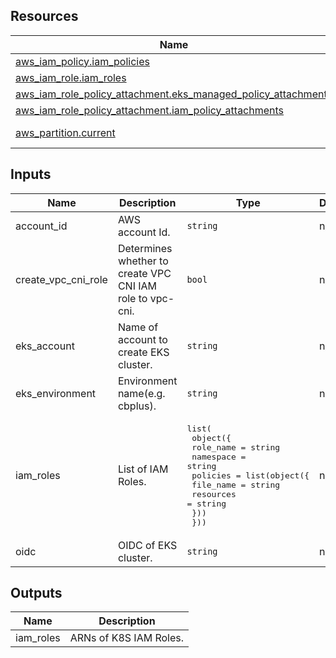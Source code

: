 <!-- BEGIN_TF_DOCS -->




## Resources

| Name | Type |
|------|------|
| [aws_iam_policy.iam_policies](https://registry.terraform.io/providers/hashicorp/aws/latest/docs/resources/iam_policy) | resource |
| [aws_iam_role.iam_roles](https://registry.terraform.io/providers/hashicorp/aws/latest/docs/resources/iam_role) | resource |
| [aws_iam_role_policy_attachment.eks_managed_policy_attachments](https://registry.terraform.io/providers/hashicorp/aws/latest/docs/resources/iam_role_policy_attachment) | resource |
| [aws_iam_role_policy_attachment.iam_policy_attachments](https://registry.terraform.io/providers/hashicorp/aws/latest/docs/resources/iam_role_policy_attachment) | resource |
| [aws_partition.current](https://registry.terraform.io/providers/hashicorp/aws/latest/docs/data-sources/partition) | data source |

## Inputs

| Name | Description | Type | Default | Required |
|------|-------------|------|---------|:--------:|
| account\_id | AWS account Id. | `string` | n/a | yes |
| create\_vpc\_cni\_role | Determines whether to create VPC CNI IAM role to vpc-cni. | `bool` | n/a | yes |
| eks\_account | Name of account to create EKS cluster. | `string` | n/a | yes |
| eks\_environment | Environment name(e.g. cbplus). | `string` | n/a | yes |
| iam\_roles | List of IAM Roles. | <pre>list(<br>    object({<br>      role_name = string<br>      namespace = string<br>      policies = list(object({<br>        file_name = string<br>        resources = string<br>      }))<br>  }))</pre> | n/a | yes |
| oidc | OIDC of EKS cluster. | `string` | n/a | yes |

## Outputs

| Name | Description |
|------|-------------|
| iam\_roles | ARNs of K8S IAM Roles. |
<!-- END_TF_DOCS -->